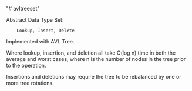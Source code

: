 "# avltreeset" 

Abstract Data Type Set:

        Lookup, Insert, Delete


Implemented with AVL Tree.

Where lookup, insertion, and deletion all take O(log n) time in both the average and worst cases, where n is the number of nodes in the tree prior to the operation. 

Insertions and deletions may require the tree to be rebalanced by one or more tree rotations.

